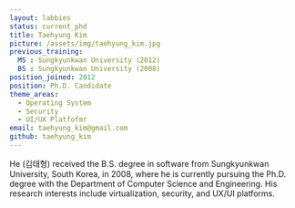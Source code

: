 ```yaml
---
layout: labbies
status: current_phd
title: Taehyung Kim
picture: /assets/img/taehyung_kim.jpg
previous_training:
  MS : Sungkyunkwan University (2012)
  BS : Sungkyunkwan University (2008)
position_joined: 2012
position: Ph.D. Candidate
theme_areas:
  - Operating System
  - Security
  - UI/UX Platfofmr
email: taehyung_kim@gmail.com
github: taehyung_kim
---
```


He (김태형) received the B.S. degree in software from Sungkyunkwan University, South
Korea, in 2008, where he is currently pursuing the Ph.D. degree with the
Department of Computer Science and Engineering. His research interests include virtualization, security, and UX/UI platforms. 
